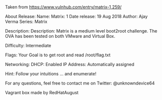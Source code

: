 Taken from https://www.vulnhub.com/entry/matrix-1,259/ 

About Release:
    Name: Matrix: 1
    Date release: 19 Aug 2018
    Author: Ajay Verma
    Series: Matrix

Description:
Description: Matrix is a medium level boot2root challenge. The OVA has been tested on both VMware and Virtual Box.

Difficulty: Intermediate

Flags: Your Goal is to get root and read /root/flag.txt

Networking: DHCP: Enabled IP Address: Automatically assigned

Hint: Follow your intuitions ... and enumerate!

For any questions, feel free to contact me on Twitter: @unknowndevice64

Vagrant box made by RedHatAugust
